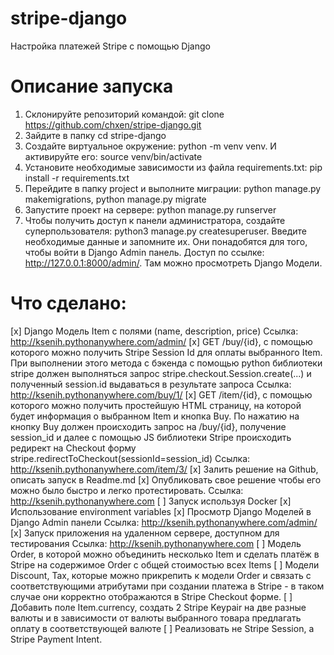 # stripe-django
Настройка платежей Stripe с помощью Django

# Описание запуска
1) Cклонируйте репозиторий командой: git clone https://github.com/chxen/stripe-django.git
2) Зайдите в папку cd stripe-django
3) Создайте виртуальное окружение: python -m venv venv. И активируйте его: source venv/bin/activate
4) Установите необходимые зависимости из файла requirements.txt: pip install -r requirements.txt
5) Перейдите в папку project и выполните миграции: python manage.py makemigrations, python manage.py migrate
6) Запустите проект на сервере: python manage.py runserver
7) Чтобы получить доступ к панели администратора, создайте суперпользователя: python3 manage.py createsuperuser. Введите необходимые данные и запомните их. Они понадобятся для того, чтобы войти в Django Admin панель. Доступ по ссылке: http://127.0.0.1:8000/admin/. Там можно просмотреть Django Модели.

# Что сделано:
[x] Django Модель Item с полями (name, description, price) Ссылка: http://ksenih.pythonanywhere.com/admin/
[x] GET /buy/{id}, c помощью которого можно получить Stripe Session Id для оплаты выбранного Item. При выполнении этого метода c бэкенда с помощью python библиотеки stripe должен выполняться запрос stripe.checkout.Session.create(...) и полученный session.id выдаваться в результате запроса Ссылка: http://ksenih.pythonanywhere.com/buy/1/
[x] GET /item/{id}, c помощью которого можно получить простейшую HTML страницу, на которой будет информация о выбранном Item и кнопка Buy. По нажатию на кнопку Buy должен происходить запрос на /buy/{id}, получение session_id и далее  с помощью JS библиотеки Stripe происходить редирект на Checkout форму stripe.redirectToCheckout(sessionId=session_id) Ссылка: http://ksenih.pythonanywhere.com/item/3/
[x] Залить решение на Github, описать запуск в Readme.md
[x] Опубликовать свое решение чтобы его можно было быстро и легко протестировать. Ссылка: http://ksenih.pythonanywhere.com
[ ] Запуск используя Docker
[x] Использование environment variables
[x] Просмотр Django Моделей в Django Admin панели Ссылка: http://ksenih.pythonanywhere.com/admin/
[x] Запуск приложения на удаленном сервере, доступном для тестирования Ссылка: http://ksenih.pythonanywhere.com
[ ] Модель Order, в которой можно объединить несколько Item и сделать платёж в Stripe на содержимое Order c общей стоимостью всех Items
[ ] Модели Discount, Tax, которые можно прикрепить к модели Order и связать с соответствующими атрибутами при создании платежа в Stripe - в таком случае они корректно отображаются в Stripe Checkout форме. 
[ ] Добавить поле Item.currency, создать 2 Stripe Keypair на две разные валюты и в зависимости от валюты выбранного товара предлагать оплату в соответствующей валюте
[ ] Реализовать не Stripe Session, а Stripe Payment Intent.
